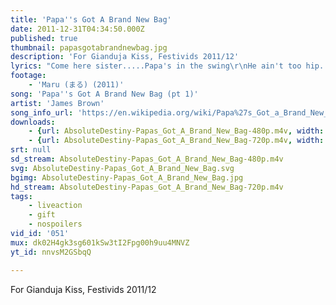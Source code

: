 ```yaml
---
title: 'Papa''s Got A Brand New Bag'
date: 2011-12-31T04:34:50.000Z
published: true
thumbnail: papasgotabrandnewbag.jpg
description: 'For Gianduja Kiss, Festivids 2011/12'
lyrics: "Come here sister.....Papa's in the swing\r\nHe ain't too hip...about that new breed babe\r\nHe ain't no drag\r\nPapa's got a brand new bag\r\n\r\nCome here mama....and dig this crazy scene\r\nHe's not too fancy....but his line is pretty clean\r\nHe ain't no drag.\r\nPapa's got a brand new bag\r\n\r\nOh papa! He's doing the Jerk\r\nPapa...he's doing the Jerk\r\nHe's doing the twist ... just like this,\r\nHe's doing the Fly ev'ry day and ev'ry night\r\nThe thing's....like a Boomerang.\r\nHey....come on\r\nHey! Hey.....come on\r\nHey! Hey....he's pu tight...out of sight...\r\nCome on. Hey! Hey! "
footage:
    - 'Maru (まる) (2011)'
song: 'Papa''s Got A Brand New Bag (pt 1)'
artist: 'James Brown'
song_info_url: 'https://en.wikipedia.org/wiki/Papa%27s_Got_a_Brand_New_Bag'
downloads:
    - {url: AbsoluteDestiny-Papas_Got_A_Brand_New_Bag-480p.m4v, width: 848, height: 480, mimetype: video/mp4}
    - {url: AbsoluteDestiny-Papas_Got_A_Brand_New_Bag-720p.m4v, width: 1280, height: 720, mimetype: video/mp4}
srt: null
sd_stream: AbsoluteDestiny-Papas_Got_A_Brand_New_Bag-480p.m4v
svg: AbsoluteDestiny-Papas_Got_A_Brand_New_Bag.svg
bgimg: AbsoluteDestiny-Papas_Got_A_Brand_New_Bag.jpg
hd_stream: AbsoluteDestiny-Papas_Got_A_Brand_New_Bag-720p.m4v
tags:
    - liveaction
    - gift
    - nospoilers
vid_id: '051'
mux: dk02H4gk3sg601kSw3tI2Fpg00h9uu4MNVZ
yt_id: nnvsM2GSbqQ

---
```

For Gianduja Kiss, Festivids 2011/12